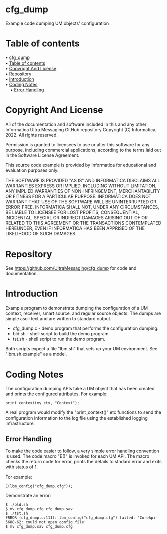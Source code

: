# cfg_dump

Example code dumping UM objects' configuration

# Table of contents

<!-- mdtoc-start -->
&bull; [cfg_dump](#cfg_dump)  
&bull; [Table of contents](#table-of-contents)  
&bull; [Copyright And License](#copyright-and-license)  
&bull; [Repository](#repository)  
&bull; [Introduction](#introduction)  
&bull; [Coding Notes](#coding-notes)  
&nbsp;&nbsp;&nbsp;&nbsp;&bull; [Error Handling](#error-handling)  
<!-- TOC created by '/home/sford/bin/mdtoc.pl README.md' (see https://github.com/fordsfords/mdtoc) -->
<!-- mdtoc-end -->

# Copyright And License

All of the documentation and software included in this and any
other Informatica Ultra Messaging GitHub repository
Copyright (C) Informatica, 2022. All rights reserved.

Permission is granted to licensees to use
or alter this software for any purpose, including commercial applications,
according to the terms laid out in the Software License Agreement.

This source code example is provided by Informatica for educational
and evaluation purposes only.

THE SOFTWARE IS PROVIDED "AS IS" AND INFORMATICA DISCLAIMS ALL WARRANTIES
EXPRESS OR IMPLIED, INCLUDING WITHOUT LIMITATION, ANY IMPLIED WARRANTIES OF
NON-INFRINGEMENT, MERCHANTABILITY OR FITNESS FOR A PARTICULAR
PURPOSE.  INFORMATICA DOES NOT WARRANT THAT USE OF THE SOFTWARE WILL BE
UNINTERRUPTED OR ERROR-FREE.  INFORMATICA SHALL NOT, UNDER ANY CIRCUMSTANCES,
BE LIABLE TO LICENSEE FOR LOST PROFITS, CONSEQUENTIAL, INCIDENTAL, SPECIAL OR
INDIRECT DAMAGES ARISING OUT OF OR RELATED TO THIS AGREEMENT OR THE
TRANSACTIONS CONTEMPLATED HEREUNDER, EVEN IF INFORMATICA HAS BEEN APPRISED OF
THE LIKELIHOOD OF SUCH DAMAGES.

# Repository

See https://github.com/UltraMessaging/cfg_dump for code and documentation.

# Introduction

Example program to demonstrate dumping the configuration of a UM context,
receiver, smart source, and regular source objects.
The dumps are simple ascii text and are written to standard output.

* cfg_dump.c - demo program that performs the configuration dumping.
* bld.sh - shell script to build the demo program.
* tst.sh - shell script to run the demo program.

Both scripts expect a file "lbm.sh" that sets up your UM environment. See "lbm.sh.example" as a model.

# Coding Notes

The configuration dumping APIs take a UM object that has been created and
prints the configured attributes.
For example:
````
print_context(my_ctx, "Context");
````
A real program would modify the "print_context()" etc functions to
send the configuration information to the log file
using the established logging infrastructure.

## Error Handling

To make the code easier to follow, a very simple error handling convention is used.
The code macro "E()" is invoked for each UM API.
The macro checks the return code for error, prints the details to stndard error and exits with status of 1.

For example:
````
E(lbm_config("cfg_dump.cfg"));
````
Demonstrate an error:
````
$ ./bld.sh
$ mv cfg_dump.cfg cfg_dump.sav
$ ./tst.sh
ERROR (cfg_dump.c:111): lbm_config("cfg_dump.cfg") failed: 'CoreApi-5688-62: could not open config file'
$ mv cfg_dump.sav cfg_dump.cfg
````
